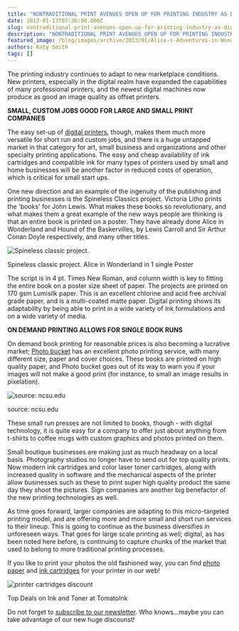 ```yaml
---
title: "NONTRADITIONAL PRINT AVENUES OPEN UP FOR PRINTING INDUSTRY AS DIGITAL PRINTING TAKES OVER"
date: 2013-01-13T07:36:00.000Z
slug: nontraditional-print-avenues-open-up-for-printing-industry-as-digital-printing-takes-over
description: "NONTRADITIONAL PRINT AVENUES OPEN UP FOR PRINTING INDUSTRY AS DIGITAL PRINTING TAKES OVER"
featured_image: /blog/images/archive/2013/01/Alice-s-Adventures-in-Wonderland-_895413_h500.jpg
authors: Katy Smith
tags: []
---
```


The printing industry continues to adapt to new marketplace conditions. New printers, especially in the digital realm have expanded the capabilities of many professional printers, and the newest digital machines now produce as good an image quality as offset printers.

**SMALL, CUSTOM JOBS GOOD FOR LARGE AND SMALL PRINT COMPANIES**

The easy set-up of [digital printers](https://www.tomatoink.com/), though, makes them much more versatile for short run and custom jobs, and there is a huge untapped market in that category for art, small business and organizations and other specialty printing applications. The easy and cheap availability of ink cartridges and compatible ink for many types of printers used by small and home businesses will be another factor in reduced costs of operation, which is critical for small start ups.

One new direction and an example of the ingenuity of the publishing and printing businesses is the Spineless Classics project. Victoria Litho prints the 'books' for John Lewis. What makes these books so revolutionary, and what makes them a great example of the new ways people are thinking is that an entire book is printed on a poster. They have already done Alice in Wonderland and Hound of the Baskervilles, by Lewis Carroll and Sir Arthur Conan Doyle respectively, and many other titles.

![Spineless classic project.](/blog/images/archive/2013/01/Alice-s-Adventures-in-Wonderland-_895413_h500-352x280.jpg)

Spineless classic project. Alice in Wonderland in 1 single Poster

The script is in 4 pt. Times New Roman, and column width is key to fitting the entire book on a poster size sheet of paper. The projects are printed on 170 gsm Lumisilk paper. This is an excellent chlorine and acid free archival grade paper, and is a multi-coated matte paper. Digital printing shows its adaptability by being able to print in a wide variety of ink formulations and on a wide variety of media.

**ON DEMAND PRINTING ALLOWS FOR SINGLE BOOK RUNS**

On demand book printing for reasonable prices is also becoming a lucrative market; [Photo bucket](http://photobucket.com/) has an excellent photo printing service, with many different size, paper and cover choices. These books are printed on high quality paper, and Photo bucket goes out of its way to warn you if your images will not make a good print (for instance, to small an image results in pixelation).

![source: ncsu.edu](/blog/images/archive/2013/01/ebm-900x500-480x280.jpg)

source: ncsu.edu

These small run presses are not limited to books, though - with digital technology, it is quite easy for a company to offer just about anything from t-shirts to coffee mugs with custom graphics and photos printed on them.

Small boutique businesses are making just as much headway on a local basis. Photography studios no longer have to send out for top quality prints. Now modern ink cartridges and color laser toner cartridges, along with increased quality in software and the mechanical aspects of the printer allow businesses such as these to print super high quality product the same day they shoot the pictures. Sign companies are another big benefactor of the new printing technologies as well.

As time goes forward, larger companies are adapting to this micro-targeted printing model, and are offering more and more small and short run services to their lineup. This is going to continue as the business diversifies in unforeseen ways. That goes for large scale printing as well; digital, as has been noted here before, is continuing to capture chunks of the market that used to belong to more traditional printing processes.

If you like to print your photos the old fashioned way, you can find [photo pape](https://www.tomatoink.com/paper)[r](https://www.tomatoink.com/paper) and [ink cartridges](https://www.tomatoink.com/) for your printer in our web!

![printer cartridges discount](/blog/images/archive/2013/05/generic-savings_01-632x234.png)

Top Deals on Ink and Toner at TomatoInk

Do not forget to [subscribe to our newsletter](https://www.tomatoink.com/welcome/subscribe). Who knows...maybe you can take advantage of our new huge discounst!